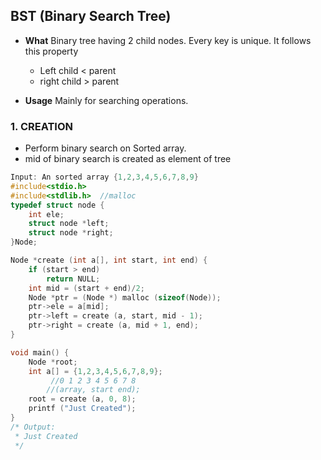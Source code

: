 
## BST (Binary Search Tree)
- **What** Binary tree having 2 child nodes. Every key is unique. It follows this property
	- Left child < parent
 	- right child > parent
 
- **Usage** Mainly for searching operations.

### 1. CREATION	
- Perform binary search on Sorted array.
- mid of binary search is created as element of tree
```C++
Input: An sorted array {1,2,3,4,5,6,7,8,9}	
#include<stdio.h>
#include<stdlib.h>	//malloc
typedef struct node {
	int ele;
	struct node *left;
	struct node *right;
}Node;

Node *create (int a[], int start, int end) {
	if (start > end)
		return NULL;
	int mid = (start + end)/2;
	Node *ptr = (Node *) malloc (sizeof(Node));
	ptr->ele = a[mid];
	ptr->left = create (a, start, mid - 1);
	ptr->right = create (a, mid + 1, end);
}

void main() {
	Node *root;
	int a[] = {1,2,3,4,5,6,7,8,9};
		 //0 1 2 3 4 5 6 7 8
		//(array, start end);
	root = create (a, 0, 8);
	printf ("Just Created");
}
/* Output:
 * Just Created
 */
```
